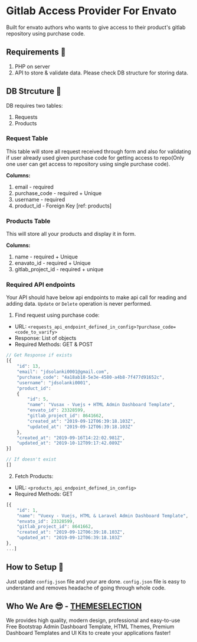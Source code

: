 # Gitlab Access Provider For Envato

Built for envato authors who wants to give access to their product's gitlab repository using purchase code.

## Requirements :wrench:
1. PHP on server
2. API to store & validate data. Please check DB structure for storing data.

## DB Strcuture :ledger:
DB requires two tables: 
1. Requests
2. Products

### Request Table
This table will store all request received through form and also for validating if user already used given purchase code for getting access to repo(Only one user can get access to repository using single purchase code).
  
**Columns:**
1. email - required
2. purchase_code - required + Unique
3. username - required
4. product_id - Foreign Key [ref: products]

### Products Table
This will store all your products and display it in form.

**Columns:**
1. name - required + Unique
2. enavato_id - required + Unique
3. gitlab_project_id - required + unique

### Required API endpoints
Your API should have below api endpoints to make api call for reading and adding data. `Update` or `Delete` operation is never performed.

1. Find request using purchase code:
 * URL: `<requests_api_endpoint_defined_in_config>?purchase_code=<code_to_varify>`
 * Response: List of objects
 * Required Methods: GET & POST
 
```js
// Get Response if exists
[{
    "id": 13,
    "email": "jdsolanki0001@gmail.com",
    "purchase_code": "4a18ab18-5e3e-4580-a4b8-7f477d91652c",
    "username": "jdsolanki0001",
    "product_id":
    {
        "id": 5,
        "name": "Vusax - Vuejs + HTML Admin Dashboard Template",
        "envato_id": 23328599,
        "gitlab_project_id": 8641662,
        "created_at": "2019-09-12T06:39:18.103Z",
        "updated_at": "2019-09-12T06:39:18.103Z"
    },
    "created_at": "2019-09-16T14:22:02.981Z",
    "updated_at": "2019-10-12T09:17:42.089Z"
}]

// If doesn't exist
[]
```

2. Fetch Products:
 * URL: `<products_api_endpoint_defined_in_config>`
 * Required Methods: GET
```js
[{
    "id": 1,
    "name": "Vuexy - Vuejs, HTML & Laravel Admin Dashboard Template",
    "envato_id": 23328599,
    "gitlab_project_id": 8641662,
    "created_at": "2019-09-12T06:39:18.103Z",
    "updated_at": "2019-09-12T06:39:18.103Z"
},
...]
```


## How to Setup :thinking:
Just update `config.json` file and your are done. `config.json` file is easy to understand and removes headache of going through whole code.



## Who We Are :sunglasses: - [THEMESELECTION](https://themeselection.com)
We provides high quality, modern design, professional and easy-to-use Free Bootstrap Admin Dashboard Template,
HTML Themes, Premium Dashboard Templates and UI Kits to create your applications faster!